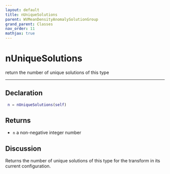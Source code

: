 ```yaml
---
layout: default
title: nUniqueSolutions
parent: WVMeanDensityAnomalySolutionGroup
grand_parent: Classes
nav_order: 11
mathjax: true
---
```


#  nUniqueSolutions

return the number of unique solutions of this type


---

## Declaration
```matlab
 n = nUniqueSolutions(self)
```
## Returns
+ `n`  a non-negative integer number

## Discussion

  Returns the number of unique solutions of this type for the
  transform in its current configuration.
 
      

